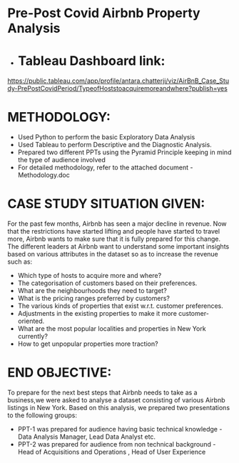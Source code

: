 # Pre-Post Covid Airbnb Property Analysis

- # Tableau Dashboard link:
https://public.tableau.com/app/profile/antara.chatterji/viz/AirBnB_Case_Study-PrePostCovidPeriod/TypeofHoststoacquiremoreandwhere?publish=yes

# METHODOLOGY:
- Used Python to perform the basic Exploratory Data Analysis
- Used Tableau to perform Descriptive and the Diagnostic Analysis.
- Prepared two different PPTs using the Pyramid Principle keeping in mind the type of audience involved
- For detailed methodology, refer to the attached document - Methodology.doc

# CASE STUDY SITUATION GIVEN: 
For the past few months, Airbnb has seen a major decline in revenue. Now that the restrictions have started lifting and people have started to travel more, Airbnb wants to make sure that it is fully prepared for this change. The different leaders at Airbnb want to understand some important insights based on various attributes in the dataset so as to increase the revenue such as:
   - Which type of hosts to acquire more and where?
   - The categorisation of customers based on their preferences.
   - What are the neighbourhoods they need to target?
   - What is the pricing ranges preferred by customers?
   - The various kinds of properties that exist w.r.t. customer preferences.
   - Adjustments in the existing properties to make it more customer-oriented.
   - What are the most popular localities and properties in New York currently?
   - How to get unpopular properties more traction?

# END OBJECTIVE: 
To prepare for the next best steps that Airbnb needs to take as a business,we were asked to analyse a dataset consisting of various Airbnb listings in New York. Based on this analysis, we prepared two presentations to the following groups:
- PPT-1 was prepared for audience having basic technical knowledge - Data Analysis Manager, Lead Data Analyst etc.
- PPT-2 was prepared for audience from non technical background - Head of Acquisitions and Operations , Head of User Experience
